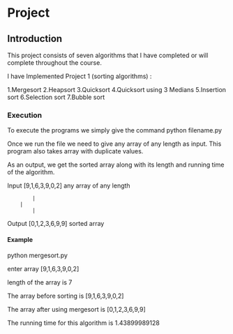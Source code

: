 # Project

## Introduction

This project consists of seven algorithms that I have completed or will complete throughout the course.

I have Implemented Project 1 (sorting algorithms) :

1.Mergesort
2.Heapsort
3.Quicksort 
4.Quicksort using 3 Medians
5.Insertion sort
6.Selection sort
7.Bubble sort

### Execution

To execute the programs we simply give the command python filename.py

Once we run the file we need to give any array of any length as input. This program also takes array with duplicate values.

As an output, we get the sorted array along with its length and running time of the algorithm.

Input [9,1,6,3,9,0,2] any array of any length

            |
	    |	
            |

Output [0,1,2,3,6,9,9] sorted array

#### Example

python mergesort.py

enter array [9,1,6,3,9,0,2]

length of the array is 7

The array before sorting is [9,1,6,3,9,0,2]

The array after using mergesort is [0,1,2,3,6,9,9]

The running time for this algorithm is 1.43899989128
